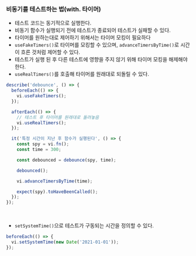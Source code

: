 ### 비동기를 테스트하는 법(with. 타이머)

- 테스트 코드는 동기적으로 실행한다.
- 비동기 함수가 실행되기 전에 테스트가 종료되어 테스트가 실패할 수 있다.
- 타이머를 원하는대로 제어하기 위해서는 타이머 모킹이 필요하다
- `useFakeTimers()`로 타이머를 모킹할 수 있으며, `advanceTimersByTime()`로 시간이 흐른 것처럼 제어할 수 있다.
- 테스트가 실행 된 후 다른 테스트에 영향을 주지 않기 위해 타이머 모킹을 해제해야한다.
- `useRealTimers()`를 호출해 타이머를 원래대로 되돌릴 수 있다.

```js
describe('debounce', () => {
  beforeEach(() => {
    vi.useFakeTimers();
  });

  afterEach(() => {
    // 테스트 후 타이머를 원래대로 돌려놓음
    vi.useRealTimers();
  });

  it('특정 시간이 지난 후 함수가 실행된다', () => {
    const spy = vi.fn();
    const time = 300;

    const debounced = debounce(spy, time);

    debounced();

    vi.advanceTimersByTime(time);

    expect(spy).toHaveBeenCalled();
  });
});
```

<br/>

- `setSystemTime()`으로 테스트가 구동되는 시간을 정의할 수 있다.

```js
beforeEach(() => {
  vi.setSystemTime(new Date('2021-01-01'));
});
```
